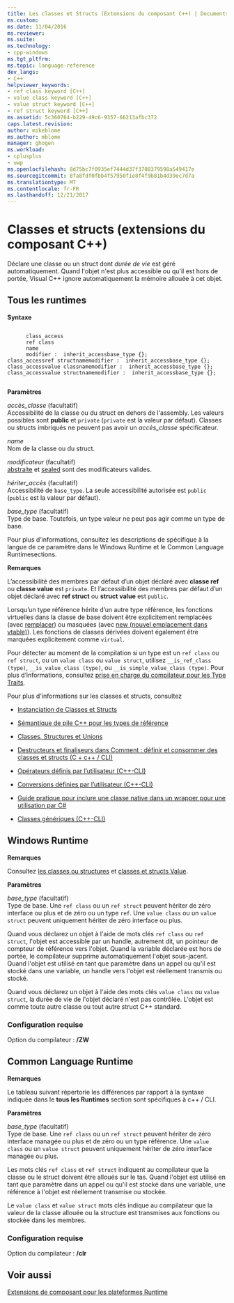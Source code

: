 ```yaml
---
title: Les classes et Structs (Extensions du composant C++) | Documents Microsoft
ms.custom: 
ms.date: 11/04/2016
ms.reviewer: 
ms.suite: 
ms.technology:
- cpp-windows
ms.tgt_pltfrm: 
ms.topic: language-reference
dev_langs:
- C++
helpviewer_keywords:
- ref class keyword [C++]
- value class keyword [C++]
- value struct keyword [C++]
- ref struct keyword [C++]
ms.assetid: 5c360764-b229-49c6-9357-66213afbc372
caps.latest.revision: 
author: mikeblome
ms.author: mblome
manager: ghogen
ms.workload:
- cplusplus
- uwp
ms.openlocfilehash: 8d75bc7f0935ef7444d37f3708379598a549417e
ms.sourcegitcommit: 8fa8fdf0fbb4f57950f1e8f4f9b81b4d39ec7d7a
ms.translationtype: MT
ms.contentlocale: fr-FR
ms.lasthandoff: 12/21/2017
---
```

# <a name="classes-and-structs--c-component-extensions"></a>Classes et structs  (extensions du composant C++)
Déclare une classe ou un struct dont *durée de vie* est géré automatiquement. Quand l'objet n'est plus accessible ou qu'il est hors de portée, Visual C++ ignore automatiquement la mémoire allouée à cet objet.  
  
## <a name="all-runtimes"></a>Tous les runtimes  
 **Syntaxe**  
  
```  
  
      class_access  
      ref class  
      name  
      modifier :  inherit_accessbase_type {};  
class_accessref structnamemodifier :  inherit_accessbase_type {};  
class_accessvalue classnamemodifier :  inherit_accessbase_type {};  
class_accessvalue structnamemodifier :  inherit_accessbase_type {};  
  
```  
  
 **Paramètres**  
  
 *accès_classe* (facultatif)  
 Accessibilité de la classe ou du struct en dehors de l'assembly. Les valeurs possibles sont **public** et `private` (`private` est la valeur par défaut). Classes ou structs imbriqués ne peuvent pas avoir un *accès_classe* spécificateur.  
  
 *name*  
 Nom de la classe ou du struct.  
  
 *modificateur* (facultatif)  
 [abstraite](../windows/abstract-cpp-component-extensions.md) et [sealed](../windows/sealed-cpp-component-extensions.md) sont des modificateurs valides.  
  
 *hériter_accès* (facultatif)  
 Accessibilité de `base_type`. La seule accessibilité autorisée est `public` (`public` est la valeur par défaut).  
  
 *base_type* (facultatif)  
 Type de base. Toutefois, un type valeur ne peut pas agir comme un type de base.  
  
 Pour plus d’informations, consultez les descriptions de spécifique à la langue de ce paramètre dans le Windows Runtime et le Common Language Runtimesections.  
  
 **Remarques**  
  
 L’accessibilité des membres par défaut d’un objet déclaré avec **classe ref** ou **classe value** est `private`. Et l’accessibilité des membres par défaut d’un objet déclaré avec **ref struct** ou **struct value** est `public`.  
  
 Lorsqu’un type référence hérite d’un autre type référence, les fonctions virtuelles dans la classe de base doivent être explicitement remplacées (avec [remplacer](../windows/override-cpp-component-extensions.md)) ou masquées (avec [new (nouvel emplacement dans vtable)](../windows/new-new-slot-in-vtable-cpp-component-extensions.md)). Les fonctions de classes dérivées doivent également être marquées explicitement comme `virtual`.  
  
 Pour détecter au moment de la compilation si un type est un `ref class` ou `ref struct`, ou un `value class` ou `value struct`, utilisez `__is_ref_class (type)`, `__is_value_class (type)`, ou `__is_simple_value_class (type)`. Pour plus d’informations, consultez [prise en charge du compilateur pour les Type Traits](../windows/compiler-support-for-type-traits-cpp-component-extensions.md).  
  
 Pour plus d'informations sur les classes et structs, consultez  
  
-   [Instanciation de Classes et Structs](../dotnet/how-to-define-and-consume-classes-and-structs-cpp-cli.md)  
  
 
  
-   [Sémantique de pile C++ pour les types de référence](../dotnet/cpp-stack-semantics-for-reference-types.md)  
  
-   [Classes, Structures et Unions](../cpp/classes-and-structs-cpp.md)  
  
-   [Destructeurs et finaliseurs dans Comment : définir et consommer des classes et structs (C + c++ / CLI)](../dotnet/how-to-define-and-consume-classes-and-structs-cpp-cli.md#BKMK_Destructors_and_finalizers)  
  
-   [Opérateurs définis par l’utilisateur (C++-CLI)](../dotnet/user-defined-operators-cpp-cli.md)  
  
-   [Conversions définies par l’utilisateur (C++-CLI)](../dotnet/user-defined-conversions-cpp-cli.md)  
  
-   [Guide pratique pour inclure une classe native dans un wrapper pour une utilisation par C#](../dotnet/how-to-wrap-native-class-for-use-by-csharp.md)  
  
-   [Classes génériques (C++-CLI)](../windows/generic-classes-cpp-cli.md)  
  
## <a name="windows-runtime"></a>Windows Runtime  
 **Remarques**  
  
 Consultez [les classes ou structures](http://msdn.microsoft.com/library/windows/apps/hh699870.aspx) et [classes et structs Value](http://msdn.microsoft.com/library/windows/apps/hh699861.aspx).  
  
 **Paramètres**  
  
 *base_type* (facultatif)  
 Type de base. Une `ref class` ou un `ref struct` peuvent hériter de zéro interface ou plus et de zéro ou un type `ref`. Une `value class` ou un `value struct` peuvent uniquement hériter de zéro interface ou plus.  
  
 Quand vous déclarez un objet à l'aide de mots clés `ref class` ou `ref struct`, l'objet est accessible par un handle, autrement dit, un pointeur de compteur de référence vers l'objet. Quand la variable déclarée est hors de portée, le compilateur supprime automatiquement l'objet sous-jacent. Quand l'objet est utilisé en tant que paramètre dans un appel ou qu'il est stocké dans une variable, un handle vers l'objet est réellement transmis ou stocké.  
  
 Quand vous déclarez un objet à l'aide des mots clés `value class` ou `value struct`, la durée de vie de l'objet déclaré n'est pas contrôlée. L'objet est comme toute autre classe ou tout autre struct C++ standard.  
  
### <a name="requirements"></a>Configuration requise  
 Option du compilateur : **/ZW**  
  
## <a name="common-language-runtime"></a>Common Language Runtime 
 **Remarques**  
  
 Le tableau suivant répertorie les différences par rapport à la syntaxe indiquée dans le **tous les Runtimes** section sont spécifiques à c++ / CLI.  
  
 **Paramètres**  
  
 *base_type* (facultatif)  
 Type de base. Une `ref class` ou un `ref struct` peuvent hériter de zéro interface managée ou plus et de zéro ou un type référence. Une `value class` ou un `value struct` peuvent uniquement hériter de zéro interface managée ou plus.  
  
 Les mots clés `ref class` et `ref struct` indiquent au compilateur que la classe ou le struct doivent être alloués sur le tas. Quand l'objet est utilisé en tant que paramètre dans un appel ou qu'il est stocké dans une variable, une référence à l'objet est réellement transmise ou stockée.  
  
 Le `value class` et `value struct` mots clés indique au compilateur que la valeur de la classe allouée ou la structure est transmises aux fonctions ou stockée dans les membres.  
  
### <a name="requirements"></a>Configuration requise  
 Option du compilateur : **/clr**  
  
## <a name="see-also"></a>Voir aussi  
 [Extensions de composant pour les plateformes Runtime](../windows/component-extensions-for-runtime-platforms.md)